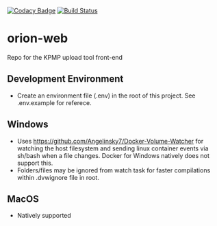 [![Codacy Badge](https://api.codacy.com/project/badge/Grade/b7c3c2e2642c4f6780de82e1ee6aef50)](https://www.codacy.com/manual/rlreamy/orion-web?utm_source=github.com&amp;utm_medium=referral&amp;utm_content=KPMP/orion-web&amp;utm_campaign=Badge_Grade)
[![Build Status](https://travis-ci.org/KPMP/orion-web.svg?branch=develop)](https://travis-ci.org/KPMP/orion-web)

# orion-web
Repo for the KPMP upload tool front-end

## Development Environment
* Create an environment file (.env) in the root of this project. See .env.example for referece.

## Windows
* Uses <https://github.com/Angelinsky7/Docker-Volume-Watcher> for watching the host filesystem and sending linux container events via sh/bash when a file changes. Docker for Windows natively does not support this.
* Folders/files may be ignored from watch task for faster compilations within .dvwignore file in root.

## MacOS
* Natively supported
